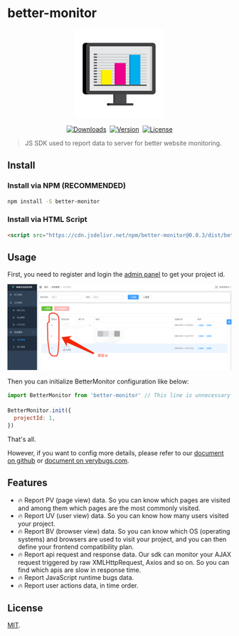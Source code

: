 # better-monitor

<div align="center" style="text-align:center;">
  <img style="width:200px;" src="https://github.com/Yakima-Teng/better-monitor/raw/main/attachments/logo.svg">
</div>

<p align="center" style="display: flex;align-items: center;justify-content: center;gap:8px;">
  <a href="https://npmcharts.com/compare/better-monitor?minimal=true">
    <img src="https://img.shields.io/npm/dm/better-monitor.svg" alt="Downloads">
  </a>
  <a href="https://www.npmjs.com/package/better-monitor">
    <img src="https://img.shields.io/npm/v/better-monitor.svg" alt="Version">
  </a>
  <a href="https://www.npmjs.com/package/better-monitor">
    <img src="https://img.shields.io/npm/l/better-monitor.svg" alt="License">
  </a>
</p>

> JS SDK used to report data to server for better website monitoring.

## Install

### Install via NPM (RECOMMENDED)

```bash
npm install -S better-monitor
```

### Install via HTML Script

```html
<script src="https://cdn.jsdelivr.net/npm/better-monitor@0.0.3/dist/better-monitor.min.js"></script>
```

## Usage

First, you need to register and login the [admin panel](https://www.verybugs.com/admin/) to get your project id.

![](./attachments/get-project-id.png)

Then you can initialize BetterMonitor configuration like below:

```javascript
import BetterMonitor from 'better-monitor' // This line is unnecessary if you use HTML Script tag to include the SDK

BetterMonitor.init({
  projectId: 1,
})
```

That's all.

However, if you want to config more details, please refer to our [document on github](https://yakima-teng.github.io/better-monitor/) or [document on verybugs.com](https://www.verybugs.com/better-monitor/).

## Features

- 🔥 Report PV (page view) data. So you can know which pages are visited and among them which pages are the most commonly visited.
- 🔥 Report UV (user view) data. So you can know how many users visited your project.
- 🔥 Report BV (browser view) data. So you can know which OS (operating systems) and browsers are used to visit your project, and you can then define your frontend compatibility plan.
- 🔥 Report api request and response data. Our sdk can monitor your AJAX request triggered by raw XMLHttpRequest, Axios and so on. So you can find which apis are slow in response time.
- 🔥 Report JavaScript runtime bugs data.
- 🔥 Report user actions data, in time order.

## License

[MIT](./LICENSE).
